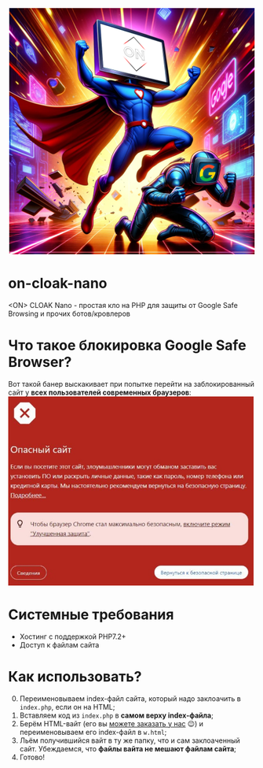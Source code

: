 <div style="text-align: center;"><img src="1.png" width="500px" height="500px"></div>

# on-cloak-nano
 &lt;ON&gt; CLOAK Nano - простая кло на PHP для защиты от Google Safe Browsing и прочих ботов/кровлеров

# Что такое блокировка Google Safe Browser?
Вот такой банер выскакивает при попытке перейти на заблокированный сайт у **всех пользователей современных браузеров**:
<img src="2.jpg" width="500px">

# Системные требования
- Хостинг с поддержкой PHP7.2+
- Доступ к файлам сайта

# Как использовать?
0. Переименовываем index-файл сайта, который надо заклоачить в `index.php`, если он на HTML;
1. Вставляем код из `index.php` в **самом верху index-файла**;
2. Берём HTML-вайт (его вы <a href="https://t.me/ontech_support" target="_blank">можете заказать у нас</a> 😉) и переименовываем его index-файл в `w.html`;
3. Льём получившийся вайт в ту же папку, что и сам заклоаченный сайт. Убеждаемся, что **файлы вайта не мешают файлам сайта**; 
4. Готово!